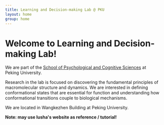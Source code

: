 ```yaml
---
title: Learning and Decision-making Lab @ PKU
layout: home
group: home
---
```


# Welcome to Learning and Decision-making Lab!

We are part of the [School of Psychological and Cognitive Sciences](http://psy.pku.edu/) at Peking University. 

Research in the lab is focused on discovering the fundamental principles of macromolecular structure and dynamics.  We are interested in defining conformational states that are essential for function and understanding how conformational transitions couple to biological mechanisms.

We are located in Wangkezhen Building at Peking University.

**Note: may use lusha's website as reference / tutorial!**